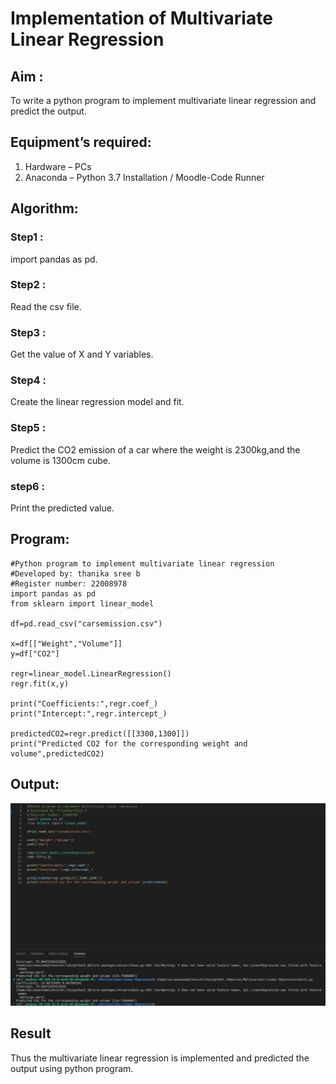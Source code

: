 # Implementation of Multivariate Linear Regression

## Aim :

To write a python program to implement multivariate linear regression and predict the output.

## Equipment’s required:

1.	Hardware – PCs
2.	Anaconda – Python 3.7 Installation / Moodle-Code Runner

## Algorithm:

### Step1 :

import pandas as pd.

### Step2 :

Read the csv file.

### Step3 :

Get the value of X and Y variables.

### Step4 :

Create the linear regression model and fit.

### Step5 :

Predict the CO2 emission of a car where the weight is 2300kg,and the volume is 1300cm cube.

### step6 :

Print the predicted value.

## Program:
```
#Python program to implement multivariate linear regression
#Developed by: thanika sree b
#Register number: 22008978
import pandas as pd
from sklearn import linear_model

df=pd.read_csv("carsemission.csv")

x=df[["Weight","Volume"]]
y=df["CO2"]

regr=linear_model.LinearRegression()
regr.fit(x,y)

print("Coefficients:",regr.coef_)
print("Intercept:",regr.intercept_)

predictedCO2=regr.predict([[3300,1300]])
print("Predicted CO2 for the corresponding weight and volume",predictedCO2)
```
## Output:

![](/multipic.png)

## Result
Thus the multivariate linear regression is implemented and predicted the output using python program.